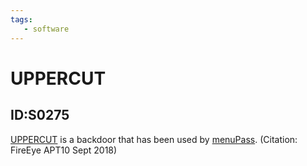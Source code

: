 ```yaml
---
tags:
   - software
---
```

# UPPERCUT
## ID:S0275
[UPPERCUT](software/S0275) is a backdoor that has been used by [menuPass](groups/G0045). (Citation: FireEye APT10 Sept 2018)
